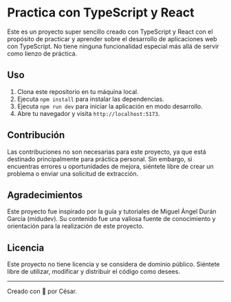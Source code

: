 # Practica con TypeScript y React

Este es un proyecto super sencillo creado con TypeScript y React con el propósito de practicar y aprender sobre el desarrollo de aplicaciones web con TypeScript. No tiene ninguna funcionalidad especial más allá de servir como lienzo de práctica.

## Uso

1. Clona este repositorio en tu máquina local.
2. Ejecuta `npm install` para instalar las dependencias.
3. Ejecuta `npm run dev` para iniciar la aplicación en modo desarrollo.
4. Abre tu navegador y visita `http://localhost:5173`.

## Contribución

Las contribuciones no son necesarias para este proyecto, ya que está destinado principalmente para práctica personal. Sin embargo, si encuentras errores u oportunidades de mejora, siéntete libre de crear un problema o enviar una solicitud de extracción.

## Agradecimientos

Este proyecto fue inspirado por la guía y tutoriales de Miguel Ángel Durán García (midudev). Su contenido fue una valiosa fuente de conocimiento y orientación para la realización de este proyecto.

## Licencia

Este proyecto no tiene licencia y se considera de dominio público. Siéntete libre de utilizar, modificar y distribuir el código como desees.

---

Creado con 🚀 por César.
